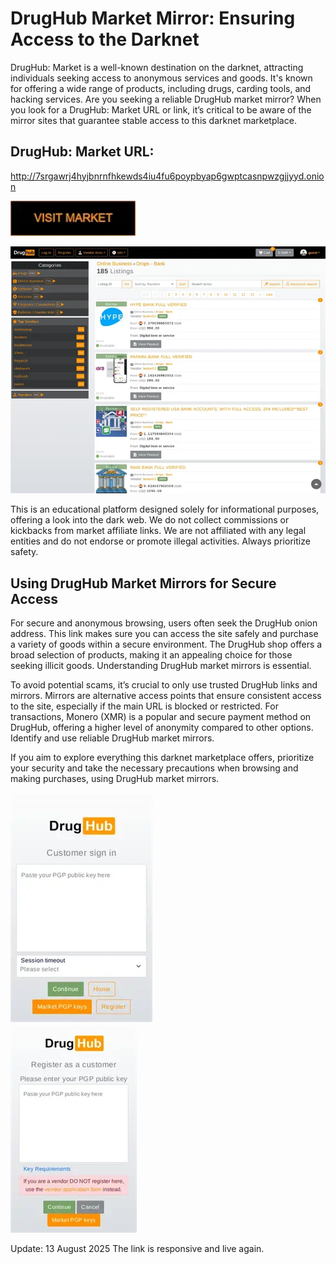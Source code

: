 # DrugHub Market Mirror: Ensuring Access to the Darknet

DrugHub: Market is a well-known destination on the darknet, attracting individuals seeking access to anonymous services and goods. It's known for offering a wide range of products, including drugs, carding tools, and hacking services. Are you seeking a reliable DrugHub market mirror? When you look for a DrugHub: Market URL or link, it’s critical to be aware of the mirror sites that guarantee stable access to this darknet marketplace.

## DrugHub: Market URL:

http://7srgawrj4hyjbnrnfhkewds4iu4fu6poypbyap6gwptcasnpwzgjjyyd.onion

[<img src="/placeholders/footer.webp" width="200">](http://7srgawrj4hyjbnrnfhkewds4iu4fu6poypbyap6gwptcasnpwzgjjyyd.onion)


<a href="http://7srgawrj4hyjbnrnfhkewds4iu4fu6poypbyap6gwptcasnpwzgjjyyd.onion"><img src="/placeholders/overview.webp" alt="image" style="max-width: 100%;"><a>

This is an educational platform designed solely for informational purposes, offering a look into the dark web. We do not collect commissions or kickbacks from market affiliate links. We are not affiliated with any legal entities and do not endorse or promote illegal activities. Always prioritize safety.

## Using DrugHub Market Mirrors for Secure Access

For secure and anonymous browsing, users often seek the DrugHub onion address. This link makes sure you can access the site safely and purchase a variety of goods within a secure environment. The DrugHub shop offers a broad selection of products, making it an appealing choice for those seeking illicit goods. Understanding DrugHub market mirrors is essential.

To avoid potential scams, it’s crucial to only use trusted DrugHub links and mirrors. Mirrors are alternative access points that ensure consistent access to the site, especially if the main URL is blocked or restricted. For transactions, Monero (XMR) is a popular and secure payment method on DrugHub, offering a higher level of anonymity compared to other options. Identify and use reliable DrugHub market mirrors.

If you aim to explore everything this darknet marketplace offers, prioritize your security and take the necessary precautions when browsing and making purchases, using DrugHub market mirrors.


<a href="http://7srgawrj4hyjbnrnfhkewds4iu4fu6poypbyap6gwptcasnpwzgjjyyd.onion"><img src="/placeholders/dark.webp" alt="image" style="max-width: 100%;"><a>  
<a href="http://7srgawrj4hyjbnrnfhkewds4iu4fu6poypbyap6gwptcasnpwzgjjyyd.onion"><img src="/placeholders/opaque.webp" alt="image" style="max-width: 100%;"><a>



Update:  13 August 2025 The link is responsive and live again.